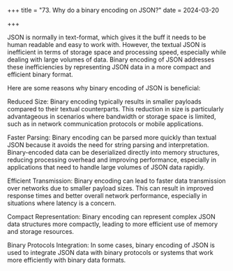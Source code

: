 +++
title = "73. Why do a binary encoding on JSON?"
date = 2024-03-20

+++

JSON is normally in text-format, which gives it the buff it needs to be human readable and easy to work with. However, the textual JSON is inefficient in terms of storage space and processing speed, especially while dealing with large volumes of data. Binary encoding of JSON addresses these inefficiencies by representing JSON data in a more compact and efficient binary format.

Here are some reasons why binary encoding of JSON is beneficial:

Reduced Size: Binary encoding typically results in smaller payloads compared to their textual counterparts. This reduction in size is particularly advantageous in scenarios where bandwidth or storage space is limited, such as in network communication protocols or mobile applications.

Faster Parsing: Binary encoding can be parsed more quickly than textual JSON because it avoids the need for string parsing and interpretation. Binary-encoded data can be deserialized directly into memory structures, reducing processing overhead and improving performance, especially in applications that need to handle large volumes of JSON data rapidly.

Efficient Transmission: Binary encoding can lead to faster data transmission over networks due to smaller payload sizes. This can result in improved response times and better overall network performance, especially in situations where latency is a concern.

Compact Representation: Binary encoding can represent complex JSON data structures more compactly, leading to more efficient use of memory and storage resources.

Binary Protocols Integration: In some cases, binary encoding of JSON is used to integrate JSON data with binary protocols or systems that work more efficiently with binary data formats.
